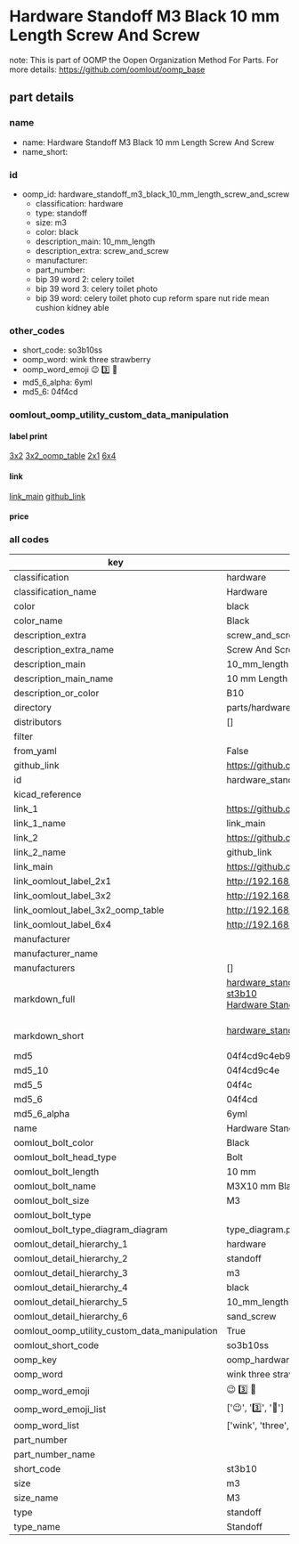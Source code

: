 # Hardware Standoff M3 Black 10 mm Length Screw And Screw  

note: This is part of OOMP the Oopen Organization Method For Parts. For more details: https://github.com/oomlout/oomp_base

##  part details





### name
* name: Hardware Standoff M3 Black 10 mm Length Screw And Screw
* name_short: 
### id
* oomp_id: hardware_standoff_m3_black_10_mm_length_screw_and_screw
  * classification: hardware
  * type: standoff
  * size: m3
  * color: black
  * description_main: 10_mm_length
  * description_extra: screw_and_screw
  * manufacturer: 
  * part_number: 
  * bip 39 word 2: celery toilet
  * bip 39 word 3: celery toilet photo
  * bip 39 word: celery toilet photo cup reform spare nut ride mean cushion kidney able

### other_codes
* short_code: so3b10ss
* oomp_word: wink three strawberry
* oomp_word_emoji :wink: :three: :strawberry:
* md5_6_alpha: 6yml
* md5_6: 04f4cd






### oomlout_oomp_utility_custom_data_manipulation
#### label print
[3x2](http://192.168.1.245:1112/?label=oomp%206yml)
[3x2_oomp_table](http://192.168.1.107:1112/?label=oomp%206yml)
[2x1](http://192.168.1.242:1112/?label=oomp%206yml)
[6x4](http://192.168.1.55:1112/?label=oomp%206yml)    

#### link

[link_main](https://github.com/oomlout/oomlout_oomp_current_version_messy/tree/main/parts/hardware_standoff_m3_black_10_mm_length_screw_and_screw) [github_link](https://github.com/oomlout/oomlout_oomp_part_src/tree/main/parts/hardware_standoff_m3_black_10_mm_length_screw_and_screw)                             

#### price







### all codes 
| key | value |  
| --- | --- |  
| classification | hardware |  
| classification_name | Hardware |  
| color | black |  
| color_name | Black |  
| description_extra | screw_and_screw |  
| description_extra_name | Screw And Screw |  
| description_main | 10_mm_length |  
| description_main_name | 10 mm Length |  
| description_or_color | B10 |  
| directory | parts/hardware_standoff_m3_black_10_mm_length_screw_and_screw |  
| distributors | [] |  
| filter |  |  
| from_yaml | False |  
| github_link | https://github.com/oomlout/oomlout_oomp_part_src/tree/main/parts/hardware_standoff_m3_black_10_mm_length_screw_and_screw |  
| id | hardware_standoff_m3_black_10_mm_length_screw_and_screw |  
| kicad_reference |  |  
| link_1 | https://github.com/oomlout/oomlout_oomp_current_version_messy/tree/main/parts/hardware_standoff_m3_black_10_mm_length_screw_and_screw |  
| link_1_name | link_main |  
| link_2 | https://github.com/oomlout/oomlout_oomp_part_src/tree/main/parts/hardware_standoff_m3_black_10_mm_length_screw_and_screw |  
| link_2_name | github_link |  
| link_main | https://github.com/oomlout/oomlout_oomp_current_version_messy/tree/main/parts/hardware_standoff_m3_black_10_mm_length_screw_and_screw |  
| link_oomlout_label_2x1 | http://192.168.1.242:1112/?label=oomp%206yml |  
| link_oomlout_label_3x2 | http://192.168.1.245:1112/?label=oomp%206yml |  
| link_oomlout_label_3x2_oomp_table | http://192.168.1.107:1112/?label=oomp%206yml |  
| link_oomlout_label_6x4 | http://192.168.1.55:1112/?label=oomp%206yml |  
| manufacturer |  |  
| manufacturer_name |  |  
| manufacturers | [] |  
| markdown_full | [hardware_standoff_m3_black_10_mm_length_screw_and_screw](https://github.com/oomlout/oomlout_oomp_current_version_messy/tree/main/parts/hardware_standoff_m3_black_10_mm_length_screw_and_screw)<br>[st3b10](https://github.com/oomlout/oomlout_oomp_current_version_messy/tree/main/parts/hardware_standoff_m3_black_10_mm_length_screw_and_screw)<br>[Hardware Standoff M3 Black 10 Mm Length Screw And Screw](https://github.com/oomlout/oomlout_oomp_current_version_messy/tree/main/parts/hardware_standoff_m3_black_10_mm_length_screw_and_screw)<br><br> |  
| markdown_short | [hardware_standoff_m3_black_10_mm_length_screw_and_screw](https://github.com/oomlout/oomlout_oomp_current_version_messy/tree/main/parts/hardware_standoff_m3_black_10_mm_length_screw_and_screw)<br><br> |  
| md5 | 04f4cd9c4eb972f741da235b4778f128 |  
| md5_10 | 04f4cd9c4e |  
| md5_5 | 04f4c |  
| md5_6 | 04f4cd |  
| md5_6_alpha | 6yml |  
| name | Hardware Standoff M3 Black 10 mm Length Screw And Screw |  
| oomlout_bolt_color | Black |  
| oomlout_bolt_head_type | Bolt |  
| oomlout_bolt_length | 10 mm |  
| oomlout_bolt_name |  M3X10 mm Black (Bolt) |  
| oomlout_bolt_size | M3 |  
| oomlout_bolt_type |  |  
| oomlout_bolt_type_diagram_diagram | type_diagram.png |  
| oomlout_detail_hierarchy_1 | hardware |  
| oomlout_detail_hierarchy_2 | standoff |  
| oomlout_detail_hierarchy_3 | m3 |  
| oomlout_detail_hierarchy_4 | black |  
| oomlout_detail_hierarchy_5 | 10_mm_length |  
| oomlout_detail_hierarchy_6 | sand_screw |  
| oomlout_oomp_utility_custom_data_manipulation | True |  
| oomlout_short_code | so3b10ss |  
| oomp_key | oomp_hardware_standoff_m3_black_10_mm_length_screw_and_screw |  
| oomp_word | wink three strawberry |  
| oomp_word_emoji | :wink: :three: :strawberry: |  
| oomp_word_emoji_list | [':wink:', ':three:', ':strawberry:'] |  
| oomp_word_list | ['wink', 'three', 'strawberry'] |  
| part_number |  |  
| part_number_name |  |  
| short_code | st3b10 |  
| size | m3 |  
| size_name | M3 |  
| type | standoff |  
| type_name | Standoff |  
